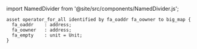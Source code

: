 import NamedDivider from '@site/src/components/NamedDivider.js';

<NamedDivider title="Code" width="1.5"/>

```archetype
asset operator_for_all identified by fa_oaddr fa_oowner to big_map {
  fa_oaddr    : address;
  fa_oowner   : address;
  fa_empty    : unit = Unit;
}
```
